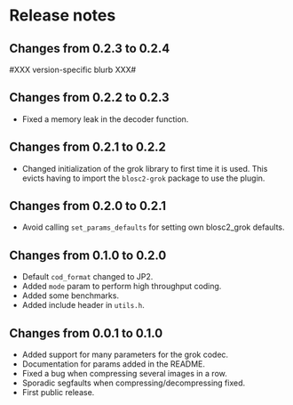 # Release notes

## Changes from 0.2.3 to 0.2.4

#XXX version-specific blurb XXX#


## Changes from 0.2.2 to 0.2.3

* Fixed a memory leak in the decoder function.


## Changes from 0.2.1 to 0.2.2

* Changed initialization of the grok library
  to first time it is used. This evicts having to import
  the `blosc2-grok` package to use the plugin.


## Changes from 0.2.0 to 0.2.1

* Avoid calling `set_params_defaults` for setting own blosc2_grok defaults.


## Changes from 0.1.0 to 0.2.0

* Default `cod_format` changed to JP2.
* Added `mode` param to perform high throughput coding.
* Added some benchmarks.
* Added include header in `utils.h`.


## Changes from 0.0.1 to 0.1.0

* Added support for many parameters for the grok codec.
* Documentation for params added in the README.
* Fixed a bug when compressing several images in a row.
* Sporadic segfaults when compressing/decompressing fixed.
* First public release.
